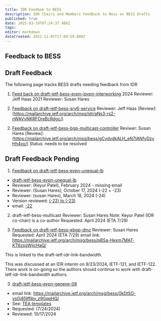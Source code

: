 ```yaml
---
title: IDR Feedbak to BESS 
description: IDR Chairs and Members Feedback to Bess on BESS Drafts
published: true
date: 2025-03-19T07:24:37.486Z
tags: 
editor: markdown
dateCreated: 2022-11-05T17:09:59.809Z
---
```


## Feedback to BESS 

## Draft Feedback 

The following page tracks BESS drafts needing feedback from IDR

1.  [Feed back on draft-ietf-bess-evpn-ipvpn-interworking](/group/idr/Feedback-to-BESS/evpn-ipvpn-interworking-feedback)
   2024 Reviewer: Jeff Haas 
   2021 Reviewer: Susan Hares 
      
2.  [Feedback on draft-ietf-bess-srv6-service](/group/idr/draft-ietf-bess-srv6-services)
  Reviewer: Jeff Haas 
  [Review]:(https://mailarchive.ietf.org/arch/msg/idr/aNs3-rs2-nWAVvNKRFOreBcRdgc/)

 2) [Feedback on draft-ietf-bess-bgp-multicast-controller](/group/idr/draft-ietf-bess-bgp-multicast-controller)
 Reviwer: Susan Hares
 [Review]:(https://mailarchive.ietf.org/arch/msg/bess/gCydvdkALH_eN7IANfyDzyHh4xo/)
 Status: needs to be resolved 
  
  ## Draft Feedback Pending
  
1) [Feedback on draft-ietf-bess-evpn-unequal-lb](/group/idr/draft-ietf-bess-evpn-unequal-lb)
 
-  [draft-ietf-bess-evpn-unequal-lb ](https://datatracker.ietf.org/doc/draft-ietf-bess-evpn-unequal-lb/)    
-  Reviewer: (Keyur Patel), February 2024 - missing email 
-  Reviewer: (Susan Hares), October 17, 2024 (-22 + -23)  
-  Reviewer: (susan Hares), March 18, 2024 (-24) 
-  Version reviewed: [(-22) to (-23)](group/idr/draft-ietf-bess-evpn-unequal-lb)
-  email: [-22](https://mailarchive.ietf.org/arch/msg/bess/4iVjl_uu50uGMppbCRNvhd9Q2mE/)
 
 
 2) draft-ietf-bess-multicast 
 Reviewer: Susan Hares
 Note: Keyur Patel (IDR co-chair) is a co-author 
 Requested: April 2024 (ETA 7/29) 
 
 
 
 2) [Feedback on draft-ietf-bess-ebgp-dmz](/group/idr/draft-ietf-bess-ebgp-dmz)
 Reviewer:  Susan Hares 
 Requested: April 2024 (ETA 7/29) 
 email link: https://mailarchive.ietf.org/arch/msg/bess/pBSa-Hexm7MAT-KT6zsgWjicHaQ/
 
 This is linked to the draft-ietf-idr-link-bandwidth.
 
 This was discussed at an IDR interim on 9/23/2024, IETF-121, and IETF-122.
 There work is on-going so the authors should continue to work 
 with draft-ietf-idr-link-bandwidth authors. 
 
 
 3) [draft-ietf-bess-evpn-geneve-08](https://datatracker.ietf.org/doc/html/draft-ietf-bess-evpn-geneve-08)

-  email link: https://mailarchive.ietf.org/arch/msg/bess/0kDtSG-vsGj85Iffiby_z9GqpHQ/
-    See: [TEA templates](/group/idr/TEA-templates)
-    Requested: (7/24/2024) 
-    Reviewed: 10/17/2024 
